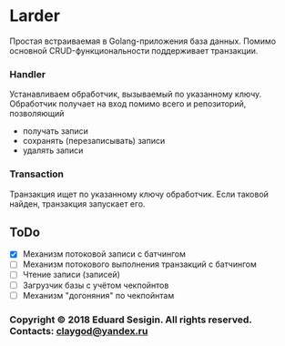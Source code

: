 # Larder

Простая встраиваемая в Golang-приложения база данных.
Помимо основной CRUD-функциональности поддерживает транзакции.



### Handler

Устанавливаем обработчик, вызываемый по указанному ключу.
Обработчик получает на вход помимо всего и репозиторий, позволяющий
- получать записи
- сохранять (перезаписывать) записи
- удалять записи

### Transaction

Транзакция ищет по указанному ключу обработчик.
Если таковой найден, транзакция запускает его.

## ToDo

- [x] Механизм потоковой записи с батчингом
- [ ] Механизм потокового выполнения транзакций с батчингом
- [ ] Чтение записи (записей)
- [ ] Загрузчик базы с учётом чекпойнтов
- [ ] Механизм "догоняния" по чекпойнтам

### Copyright © 2018 Eduard Sesigin. All rights reserved. Contacts: <claygod@yandex.ru>